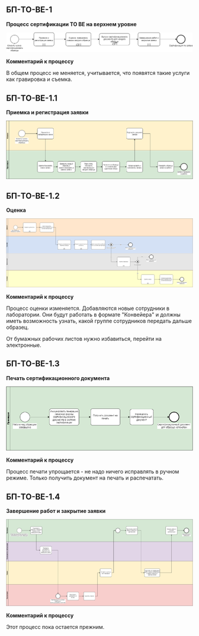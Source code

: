 ## БП-TO-BE-1 

**Процесс сертификации TO BE на верхнем уровне**

![БП-TO-BE-1](diagrams\BP-TO-BE\BP-TO-BE-1.png)

**Комментарий к процессу**

В общем процесс не меняется, учитывается, что появятся такие услуги как гравировка и съемка. 

## БП-TO-BE-1.1 

**Приемка и регистрация заявки**

![БП-TO-BE-1](diagrams\BP-TO-BE\BP-TO-BE-1.1.png)


## БП-TO-BE-1.2

**Оценка**

![БП-TO-BE-1](diagrams\BP-TO-BE\BP-TO-BE-1.2.png)

**Комментарий к процессу**

Процесс оценки изменяется. Добавляются новые сотрудники в лаборатории. Они будут работать в формате "Конвейера" и должны иметь возможность узнать, какой группе сотрудников передать дальше образец.

От бумажных рабочих листов нужно избавиться, перейти на электронные.

## БП-TO-BE-1.3 

**Печать сертификационного документа**

![БП-TO-BE-1](diagrams\BP-TO-BE\BP-TO-BE-1.3.png)

**Комментарий к процессу**

Процесс печати упрощается - не надо ничего исправлять в ручном режиме. Только получить документ на печать и распечатать. 

## БП-TO-BE-1.4 

**Завершение работ и закрытие заявки**

![БП-TO-BE-1](diagrams\BP-TO-BE\BP-TO-BE-1.4.png)

**Комментарий к процессу**

Этот процесс пока остается прежним.

